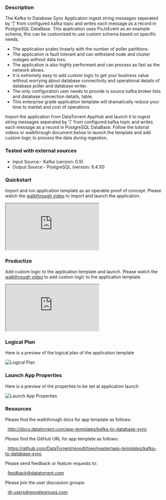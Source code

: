### Description
The Kafka to Database Sync Application ingest string messages seperated by '|' from configured kafka topic and writes each message as a record in PostgreSQL DataBase. This application uses PoJoEvent as an example schema, this can be customized to use custom schema based on specific needs.

- The application scales linearly with the number of poller partitions.
- The application is fault tolerant and can withstand node and cluster outages without data loss.
- The application is also highly performant and can process as fast as the network allows.
- It is extremely easy to add custom logic to get your business value without worrying about database connectivity and operational details of database poller and database writer.
- The only configuration user needs to provide is source kafka broker lists and database connection details, table.
- This enterprise grade application template will dramatically reduce your time to market and cost of operations.

Import the application from DataTorrent AppHub and launch it to ingest string messages seperated by '|' from configured kafka topic and writes each message as a record in PostgreSQL DataBase. Follow the tutorial videos or walkthrough document below to launch the template and add custom logic to process the data during ingestion.

### Tested with external sources
- Input Source:- Kafka (version: 0.9)
- Output Source:- PostgreSQL (version: 9.4.10)

### Quickstart
Import and run application template as an operable proof of concept. Please watch the [walkthrough video](https://www.youtube.com/watch?v=u8mbUrcsYOk) to import and launch the application.

<iframe src="https://www.youtube.com/embed/u8mbUrcsYOk?enablejsapi=1" allowfullscreen="allowfullscreen" class="video" id="basicVideo" ga-track="basicVideo"></iframe>

### Productize
Add custom logic to the application template and launch. Please watch the [walkthrough video](https://www.youtube.com/watch?v=iEwDGNrqaOo) to add custom logic to the application template.

<iframe src="https://www.youtube.com/embed/iEwDGNrqaOo?enablejsapi=1" allowfullscreen="allowfullscreen" class="video" id="advancedVideo" ga-track="advancedVideo"></iframe>

### Logical Plan

Here is a preview of the logical plan of the application template

![Logical Plan](https://www.datatorrent.com/wp-content/uploads/2016/12/kafka_to_db_sync_DAG.png)

### Launch App Properties

Here is a preview of the properties to be set at application launch

![Launch App Properties](https://www.datatorrent.com/wp-content/uploads/2016/12/kafka_to_db_sync_properties.png)

### Resources

Please find the walkthrough docs for app template as follows:

&nbsp; <a href="http://docs.datatorrent.com/app-templates/kafka-to-database-sync"  class="docs" id="docs" ga-track="docs" target="_blank">http://docs.datatorrent.com/app-templates/kafka-to-database-sync</a>

Please find the GitHub URL for app template as follows:

&nbsp; <a href="https://github.com/DataTorrent/moodI/tree/master/app-templates/kafka-to-database-sync"  class="github" id="github" ga-track="github" target="_blank">https://github.com/DataTorrent/moodI/tree/master/app-templates/kafka-to-database-sync</a>

Please send feedback or feature requests to:

&nbsp; <a href="mailto:feedback@datatorrent.com"  class="feedback" id="feedback" ga-track="feedback">feedback@datatorrent.com</a>

Please join the user discussion groups:

&nbsp; <a href="mailto:dt-users@googlegroups.com"  class="maillist" id="maillist" ga-track="maillist">dt-users@googlegroups.com</a>
